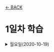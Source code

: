 [← BACK](../README.md)

# 1일차 학습

<details>
<summary>월요일(2020-10-19)</summary>

##### React 공부에 앞서 <ins>Front-End 개발 학습이 필요</ins>하다🤯

+ 웹 표준(Standards) 및 접근성(A11Y) 이해
+ 구조 디자인 (HTML5 마크업)
+ 표현 디자인 (CSS3 스타일링 + 레이아웃)
+ 반응형 디자인 (RWD)
+ 인터랙션 디자인 (JavaScript + DOM API)
+ 비동기 프로그래밍(AJAX) 및 보안 이슈(SOP/CORS), 우회 방법(JSONP)
+ RESTful 웹 서비스 (CRUD + REST API)
+ 모던 자바스크립트 (ES 6+)
+ Git 버전 관리 & GitHub 서비스

##### [Front-End 개발 학습 로드맵](https://roadmap.sh/frontend)에서 Front-End 개발자가 갖춰야 할 역량을 확인할 수 있다.
여기서 React와 관련한 부분만 간략히 정리하면 다음과 같다. 
+ Front-End의 3대 프레임워크: React.js / Angular / Vue.js
+ React.js의, 
    - Application State Manager: [Redux](https://redux.js.org/) [Markdown][1], MobX
    - Server Side Rendering(SSR): [Next.js](https://nextjs.org/) [Markdown][2]
    - Static Site Generators: Next.js, [GatsbyJS](https://www.gatsbyjs.com/)
    - Mobile Applications: [React Native](https://reactnative.dev/)[Markdown][3]



[1] Redux is an open-source JavaScript library for managing application state. It is most commonly used with libraries such as React or Angular for building user interfaces.

[2] Next.js is a React framework for developing single page and multi-page JavaScript applications and websites. It is an open source web framework that allows developers to create Jamstack as well as server-rendered applications by incorporating web development best practices into the framework.

[3] React Native is an open-source mobile application framework created by Facebook, Inc. The working principles of React Native are virtually identical to React except that React Native does not manipulate the DOM via the Virtual DOM. It runs in a background process (which interprets the JavaScript written by the developers) directly on the end-device and communicates with the native platform via a serialisation, asynchronous and batched Bridge.

React components wrap existing native code and interact with native APIs via React’s declarative UI paradigm and JavaScript. This enables native app development for whole new teams of developers, and can let existing native teams work much faster.

React Native does not use HTML or CSS. Instead, messages from the JavaScript thread are used to manipulate native views. React Native also allows developers to write native code in languages such as Java for Android and Objective-C or Swift for iOS which make it even more flexible.

[4]

</details>

